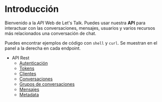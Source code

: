 # Introducción

Bienvenido a la *API* Web de Let's Talk. Puedes usar nuestra **API** para interactuar con las conversaciones, mensajes, usuarios y varios recursos más relacionados una conversación de chat.

Puedes encontrar ejemplos de código con `shell` y `curl`. Se muestran en el panel a la derecha en cada endpoint.

* API Rest
  * [Autenticación](rest_api/auth.md)
  * [Tokens](rest_api/tokens.md)
  * [Clientes](rest_api/clients.md)
  * [Conversaciones](rest_api/conversations.md)
  * [Grupos de conversaciones](rest_api/conversation_groups.md)
  * [Mensajes](rest_api/messages.md)
  * [Metadata](rest_api/metadata.md)
